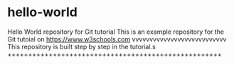 # hello-world
Hello World repository for Git tutorial
This is an example repository for the Git tutoial on https://www.w3schools.com
vvvvvvvvvvvvvvvvvvvvvvvvvvv
This repository is built step by step in the tutorial.s
++++++++++++++++++++++++++++++++++++++++++++++++++++
